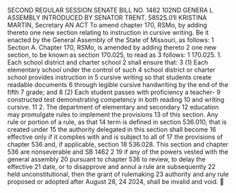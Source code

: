 SECOND REGULAR SESSION
SENATE BILL NO. 1462
102ND GENERA L ASSEMBLY
INTRODUCED BY SENATOR TRENT.
5852S.01I KRISTINA MARTIN, Secretary
AN ACT
To amend chapter 170, RSMo, by adding thereto one new section relating to instruction in cursive
writing.
Be it enacted by the General Assembly of the State of Missouri, as follows:
1 Section A. Chapter 170, RSMo, is amended by adding thereto
2 one new section, to be known as section 170.025, to read as
3 follows:
1 170.025. 1. Each school district and charter school
2 shall ensure that:
3 (1) Each elementary school under the control of such
4 school district or charter school provides instruction in
5 cursive writing so that students create readable documents
6 through legible cursive handwriting by the end of the fifth
7 grade; and
8 (2) Each student passes with proficiency a teacher-
9 constructed test demonstrating competency in both reading
10 and writing cursive.
11 2. The department of elementary and secondary
12 education may promulgate rules to implement the provisions
13 of this section. Any rule or portion of a rule, as that
14 term is defined in section 536.010, that is created under
15 the authority delegated in this section shall become
16 effective only if it complies with and is subject to all of
17 the provisions of chapter 536 and, if applicable, section
18 536.028. This section and chapter 536 are nonseverable and
SB 1462 2
19 if any of the powers vested with the general assembly
20 pursuant to chapter 536 to review, to delay the effective
21 date, or to disapprove and annul a rule are subsequently
22 held unconstitutional, then the grant of rulemaking
23 authority and any rule proposed or adopted after August 28,
24 2024, shall be invalid and void.
